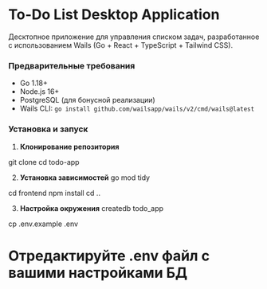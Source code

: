 # To-Do List Desktop Application

Десктопное приложение для управления списком задач, разработанное с использованием Wails (Go + React + TypeScript + Tailwind CSS).

### Предварительные требования

- Go 1.18+
- Node.js 16+
- PostgreSQL (для бонусной реализации)
- Wails CLI: `go install github.com/wailsapp/wails/v2/cmd/wails@latest`

### Установка и запуск

1. **Клонирование репозитория**

git clone <your-repo-url>
cd todo-app

2. **Установка зависимостей**
   go mod tidy

cd frontend
npm install
cd ..

3. **Настройка окружения**
   createdb todo_app

cp .env.example .env

# Отредактируйте .env файл с вашими настройками БД
